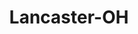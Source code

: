---
title: Lancaster-OH
slug: lancaster-oh
f_state:
- cms/state/ohio.md
f_locations:
- cms/payday-loan/advance-america-2090.md
- cms/payday-loan/advance-america-2145.md
- cms/payday-loan/buckeye-check-cashing-5501.md
- cms/payday-loan/cashland-9211.md
- cms/payday-loan/cashland-9308.md
- cms/payday-loan/check-into-cash-12255.md
- cms/payday-loan/check-into-cash-12324.md
- cms/payday-loan/check-into-cash-of-ohio-13554.md
- cms/payday-loan/checksmart-14785.md
- cms/payday-loan/checksmart-14814.md
- cms/payday-loan/express-payroll-advance-17188.md
- cms/payday-loan/first-america-cash-advance-18296.md
- cms/payday-loan/first-check-cash-advance-18538.md
- cms/payday-loan/national-cash-advance-22575.md
- cms/payday-loan/national-cash-advance-22643.md
- cms/payday-loan/national-cash-advance-22644.md
- cms/payday-loan/prokos-check-cashing-24659.md
updated-on: '2024-05-30T13:41:28.615Z'
created-on: '2024-05-30T13:41:28.615Z'
published-on: '2024-05-30T13:54:32.469Z'
f_city: Lancaster
layout: '[city].html'
tags: city
---